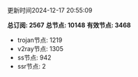 更新时间2024-12-17 20:55:09

**总订阅: 2567**
**总节点: 10148**
**有效节点: 3468**
- trojan节点: 1219
- v2ray节点: 1305
- ss节点: 942
- ssr节点: 2
